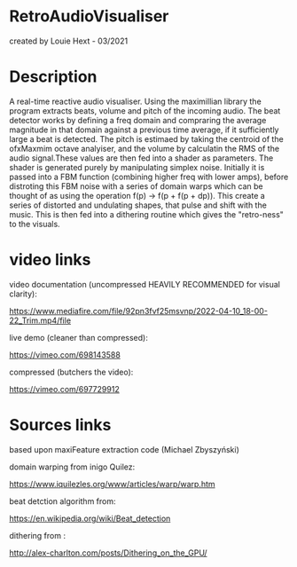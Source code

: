 # RetroAudioVisualiser
created by Louie Hext - 03/2021


Description
============
A real-time reactive audio visualiser. Using the maximillian library the program extracts beats, volume and pitch
of the incoming audio. The beat detector works by defining a freq domain and compraring the average magnitude in that domain 
against a previous time average, if it sufficiently large a beat is detected. The pitch is estimaed by taking the centroid
of the ofxMaxmim octave analyiser, and the volume by calculatin the RMS of the audio signal.These values are then
fed into a shader as parameters. The shader is generated purely by manipulating simplex noise. 
Initially it is passed into a FBM function (combining higher freq with lower amps), before distroting this
FBM noise with a series of domain warps which can be thought of as using the operation f(p) -> f(p + f(p + dp)).
This create a series of distorted and undulating shapes, that pulse and shift with the music. This is then fed into a 
dithering routine which gives the "retro-ness" to the visuals.

video links
===========

video documentation (uncompressed HEAVILY RECOMMENDED for visual clarity):

https://www.mediafire.com/file/92pn3fvf25msvnp/2022-04-10_18-00-22_Trim.mp4/file

live demo (cleaner than compressed):

https://vimeo.com/698143588

compressed (butchers the video):

https://vimeo.com/697729912


Sources links
===========
based upon maxiFeature extraction code (Michael Zbyszyński)

domain warping from inigo Quilez:

https://www.iquilezles.org/www/articles/warp/warp.htm

beat detction algorithm from:

https://en.wikipedia.org/wiki/Beat_detection

dithering from :

http://alex-charlton.com/posts/Dithering_on_the_GPU/
